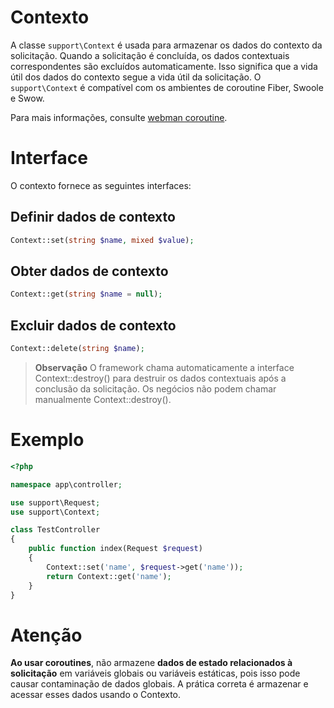 # Contexto

A classe `support\Context` é usada para armazenar os dados do contexto da solicitação. Quando a solicitação é concluída, os dados contextuais correspondentes são excluídos automaticamente. Isso significa que a vida útil dos dados do contexto segue a vida útil da solicitação. O `support\Context` é compatível com os ambientes de coroutine Fiber, Swoole e Swow.

Para mais informações, consulte [webman coroutine](./fiber.md).

# Interface

O contexto fornece as seguintes interfaces:

## Definir dados de contexto
```php
Context::set(string $name, mixed $value);
```

## Obter dados de contexto
```php
Context::get(string $name = null);
```

## Excluir dados de contexto
```php
Context::delete(string $name);
```

> **Observação**
> O framework chama automaticamente a interface Context::destroy() para destruir os dados contextuais após a conclusão da solicitação. Os negócios não podem chamar manualmente Context::destroy().

# Exemplo
```php
<?php

namespace app\controller;

use support\Request;
use support\Context;

class TestController
{
    public function index(Request $request)
    {
        Context::set('name', $request->get('name'));
        return Context::get('name');
    }
}
```

# Atenção
**Ao usar coroutines**, não armazene **dados de estado relacionados à solicitação** em variáveis globais ou variáveis estáticas, pois isso pode causar contaminação de dados globais. A prática correta é armazenar e acessar esses dados usando o Contexto.
